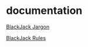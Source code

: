 # documentation

[BlackJack Jargon](https://www.blackjacktactics.com/blackjack/terms/)

[BlackJack Rules](https://bicyclecards.com/how-to-play/blackjack/)